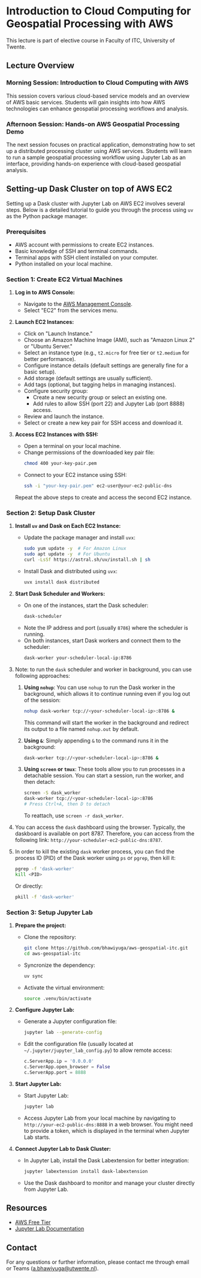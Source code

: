 # Introduction to Cloud Computing for Geospatial Processing with AWS
This lecture is part of elective course in Faculty of ITC, University of Twente.
## Lecture Overview
### Morning Session: Introduction to Cloud Computing with AWS
This session covers various cloud-based service models and an overview of AWS basic services. Students will gain insights into how AWS technologies can enhance geospatial processing workflows and analysis.

### Afternoon Session: Hands-on AWS Geospatial Processing Demo
The next session focuses on practical application, demonstrating how to set up a distributed processing cluster using AWS services. Students will learn to run a sample geospatial processing workflow using Jupyter Lab as an interface, providing hands-on experience with cloud-based geospatial analysis.

## Setting-up Dask Cluster on top of AWS EC2
Setting up a Dask cluster with Jupyter Lab on AWS EC2 involves several steps. Below is a detailed tutorial to guide you through the process using `uv` as the Python package manager.

### Prerequisites

- AWS account with permissions to create EC2 instances.
- Basic knowledge of SSH and terminal commands.
- Terminal apps with SSH client installed on your computer.
- Python installed on your local machine.

### Section 1: Create EC2 Virtual Machines

1. **Log in to AWS Console:**
   - Navigate to the [AWS Management Console](https://aws.amazon.com/console/).
   - Select "EC2" from the services menu.

2. **Launch EC2 Instances:**
   - Click on "Launch Instance."
   - Choose an Amazon Machine Image (AMI), such as "Amazon Linux 2" or "Ubuntu Server."
   - Select an instance type (e.g., `t2.micro` for free tier or `t2.medium` for better performance).
   - Configure instance details (default settings are generally fine for a basic setup).
   - Add storage (default settings are usually sufficient).
   - Add tags (optional, but tagging helps in managing instances).
   - Configure security group:
     - Create a new security group or select an existing one.
     - Add rules to allow SSH (port 22) and Jupyter Lab (port 8888) access.
   - Review and launch the instance.
   - Select or create a new key pair for SSH access and download it.

3. **Access EC2 Instances with SSH:**
   - Open a terminal on your local machine.
   - Change permissions of the downloaded key pair file:
     ```bash
     chmod 400 your-key-pair.pem
     ```
   - Connect to your EC2 instance using SSH:
     ```bash
     ssh -i "your-key-pair.pem" ec2-user@your-ec2-public-dns
     ```

   Repeat the above steps to create and access the second EC2 instance.

### Section 2: Setup Dask Cluster

1. **Install `uv` and Dask on Each EC2 Instance:**
   - Update the package manager and install `uvx`:
     ```bash
     sudo yum update -y  # For Amazon Linux
     sudo apt update -y  # For Ubuntu
     curl -LsSf https://astral.sh/uv/install.sh | sh
     ```
   - Install Dask and distributed using `uvx`:
     ```bash
     uvx install dask distributed
     ```

2. **Start Dask Scheduler and Workers:**
   - On one of the instances, start the Dask scheduler:
     ```bash
     dask-scheduler
     ```
   - Note the IP address and port (usually `8786`) where the scheduler is running.
   - On both instances, start Dask workers and connect them to the scheduler:
     ```bash
     dask-worker your-scheduler-local-ip:8786
     ```

3. Note: to run the `dask` scheduler and worker in background, you can use following approaches:
   1. **Using `nohup`**: You can use `nohup` to run the Dask worker in the background, which allows it to continue running even if you log out of the session:

      ```bash
      nohup dask-worker tcp://<your-scheduler-local-ip>:8786 &
      ```

      This command will start the worker in the background and redirect its output to a file named `nohup.out` by default.

   2. **Using `&`**: Simply appending `&` to the command runs it in the background:

      ```bash
      dask-worker tcp://<your-scheduler-local-ip>:8786 &
      ```

   3. **Using `screen` or `tmux`**: These tools allow you to run processes in a detachable session. You can start a session, run the worker, and then detach:

      ```bash
      screen -S dask_worker
      dask-worker tcp://<your-scheduler-local-ip>:8786
      # Press Ctrl+A, then D to detach
      ```

      To reattach, use `screen -r dask_worker`.

4. You can access the `dask` dashboard using the browser. Typically, the daskboard is available on port 8787. Therefore, you can access from the following link: `http://your-scheduler-ec2-public-dns:8787`.

5. In order to kill the existing `dask` worker process, you can find the process ID (PID) of the Dask worker using `ps` or `pgrep`, then kill it:

   ```bash
   pgrep -f 'dask-worker'
   kill <PID>
   ```

   Or directly:

   ```bash
   pkill -f 'dask-worker'

### Section 3: Setup Jupyter Lab

1. **Prepare the project:**
   - Clone the repository:
     ```bash
     git clone https://github.com/bhawiyuga/aws-geospatial-itc.git
     cd aws-geospatial-itc 
     ```
   - Syncronize the dependency:
     ```bash
     uv sync 
     ```
   - Activate the virtual environment:
     ```bash
     source .venv/bin/activate
     ```

2. **Configure Jupyter Lab:**
   - Generate a Jupyter configuration file:
     ```bash
     jupyter lab --generate-config
     ```
   - Edit the configuration file (usually located at `~/.jupyter/jupyter_lab_config.py`) to allow remote access:
     ```python
     c.ServerApp.ip = '0.0.0.0'
     c.ServerApp.open_browser = False
     c.ServerApp.port = 8888
     ```

3. **Start Jupyter Lab:**
   - Start Jupyter Lab:
     ```bash
     jupyter lab
     ```
   - Access Jupyter Lab from your local machine by navigating to `http://your-ec2-public-dns:8888` in a web browser. You might need to provide a token, which is displayed in the terminal when Jupyter Lab starts.

4. **Connect Jupyter Lab to Dask Cluster:**
   - In Jupyter Lab, install the Dask Labextension for better integration:
     ```bash
     jupyter labextension install dask-labextension
     ```
   - Use the Dask dashboard to monitor and manage your cluster directly from Jupyter Lab.

## Resources
- [AWS Free Tier](https://aws.amazon.com/free/)
- [Jupyter Lab Documentation](https://jupyterlab.readthedocs.io/)

## Contact
For any questions or further information, please contact me through email or Teams (a.bhawiyuga@utwente.nl).
